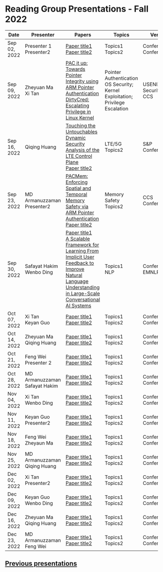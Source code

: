 # Reading Group Presentations - Fall 2022
| Date         | Presenter | Papers                                                                                                                       | Topics                          | Venue              | Year            | Recording     | Slides     |
|--------------|-----------|------------------------------------------------------------------------------------------------------------------------------|---------------------------------|--------------------|-----------------|-----------|--------|
|Sep 02, 2022| Presenter 1 <br> Presenter2 | [Paper title1](link) <br> [Paper title2](Link) | Topics1 <br> Topics2 | Conference1 <br> Conference2 | Year
|Sep 09, 2022| Zheyuan Ma <br> Xi Tan | [PAC it up: Towards Pointer Integrity using ARM Pointer Authentication](https://www.usenix.org/system/files/sec19fall_liljestrand_prepub.pdf) <br> [DirtyCred: Escalating Privilege in Linux Kernel](Link) | Pointer Authentication <br> OS Security; Kernel Exploitation; Privilege Escalation | USENIX Security <br> CCS | 2019 <br> 2022 
|Sep 16, 2022| Qiqing Huang | [Touching the Untouchables Dynamic Security Analysis of the LTE Control Plane](link) <br> [Paper title2](Link) | LTE/5G <br> Topics2 | S&P <br> Conference2 | 2019
|Sep 23, 2022| MD Armanuzzaman <br> Presenter2 | [PACMem: Enforcing Spatial and Temporal Memory Safety via ARM Pointer Authentication](https://hexhive.epfl.ch/publications/files/22CCS2.pdf) <br> [Paper title2](Link) | Memory Safety <br> Topics2 | CCS <br> Conference2 | 2022  <br> Year2
|Sep 30, 2022| Safayat Hakim <br> Wenbo Ding | [Paper title1](link) <br> [A Scalable Framework for Learning From Implicit User Feedback to Improve Natural Language Understanding in Large-Scale Conversational AI Systems](https://arxiv.org/abs/2010.12251) | Topics1 <br> NLP | Conference1 <br> EMNLP | Year1 <br> 2021
|Oct 07, 2022| Xi Tan <br>  Keyan Guo | [Paper title1](link) <br> [Paper title2](Link) | Topics1 <br> Topics2 | Conference1 <br> Conference2 | Year1 <br> Year2
|Oct 14, 2022| Zheyuan Ma <br> Qiqing Huang| [Paper title1](link) <br> [Paper title2](Link) | Topics1 <br> Topics2 | Conference1 <br> Conference2 | Year1 <br> Year2
|Oct 21, 2022| Feng Wei <br> Presenter 2| [Paper title1](link) <br> [Paper title2](Link) | Topics1 <br> Topics2 | Conference1 <br> Conference2 | Year1 <br> Year2
|Oct 28, 2022| MD Armanuzzaman <br>  Safayat Hakim| [Paper title1](link) <br> [Paper title2](Link) | Topics1 <br> Topics2 | Conference1 <br> Conference2 | Year1 <br> Year2
|Nov 04, 2022| Xi Tan <br> Wenbo Ding | [Paper title1](link) <br> [Paper title2](Link) | Topics1 <br> Topics2 | Conference1 <br> Conference2 | Year1 <br> Year2
|Nov 11, 2022| Keyan Guo <br> Presenter2 | [Paper title1](link) <br> [Paper title2](Link) | Topics1 <br> Topics2 | Conference1 <br> Conference2 | Year1 <br> Year2
|Nov 18, 2022| Feng Wei <br> Zheyaun Ma | [Paper title1](link) <br> [Paper title2](Link) | Topics1 <br> Topics2 | Conference1 <br> Conference2 | Year1 <br> Year2
|Nov 25, 2022| MD Armanuzzaman <br> Qiqing Huang | [Paper title1](link) <br> [Paper title2](Link) | Topics1 <br> Topics2 | Conference1 <br> Conference2 | Year1 <br> Year2
|Dec 02, 2022| Xi Tan <br> Presenter2 | [Paper title1](link) <br> [Paper title2](Link) | Topics1 <br> Topics2 | Conference1 <br> Conference2 | Year1 <br> Year2
|Dec 09, 2022| Keyan Guo <br> Wenbo Ding | [Paper title1](link) <br> [Paper title2](Link) | Topics1 <br> Topics2 | Conference1 <br> Conference2 | Year1 <br> Year2
|Dec 16, 2022| Zheyuan Ma <br> Qiqing Huang | [Paper title1](link) <br> [Paper title2](Link) | Topics1 <br> Topics2 | Conference1 <br> Conference2 | Year1 <br> Year2
|Dec 23, 2022| MD Armanuzzaman <br> Feng Wei | [Paper title1](link) <br> [Paper title2](Link) | Topics1 <br> Topics2 | Conference1 <br> Conference2 | Year1 <br> Year2



## **[Previous presentations](History.md)**
